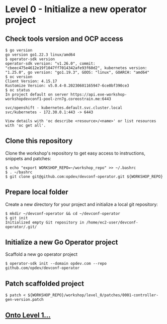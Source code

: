 # Level 0 - Initialize a new operator project

## Check tools version and OCP access

```shell
$ go version
go version go1.22.3 linux/amd64
$ operator-sdk version
operator-sdk version: "v1.26.0", commit: "cbeec475e4612e19f1047ff7014342afe93f60d2", kubernetes version: "1.25.0", go version: "go1.19.3", GOOS: "linux", GOARCH: "amd64"
$ oc version
Client Version: 4.15.17
Kustomize Version: v5.0.4-0.20230601165947-6ce0bf390ce3
$ oc status
In project default on server https://api.exe-workshop-workshopdevconf1-pool-zrn7g.coreostrain.me:6443

svc/openshift - kubernetes.default.svc.cluster.local
svc/kubernetes - 172.30.0.1:443 -> 6443

View details with 'oc describe <resource>/<name>' or list resources with 'oc get all'.
```

## Clone this repository

Clone the workshop's repository to get easy access to instructions, snippets and patches:

```shell
$ echo "export WORKSHOP_REPO=~/workshop_repo" >> ~/.bashrc
$ . ~/bashrc
$ git clone git@github.com:opdev/devconf-operator.git ${WORKSHOP_REPO}
```

## Prepare local folder

Create a new directory for your project and initialize a local git repository:

```shell
$ mkdir ~/devconf-operator && cd ~/devconf-operator
$ git init
Initialized empty Git repository in /home/ec2-user/devconf-operator/.git/
```

## Initialize a new Go Operator project

Scaffold a new go operator project

```shell
$ operator-sdk init --domain opdev.com --repo github.com/opdev/devconf-operator
```

## Patch scaffolded project

```shell
$ patch < ${WORKSHOP_REPO}/workshop/level_0/patches/0001-controller-gen-version.patch
```

## [Onto Level 1...](../level_1/)